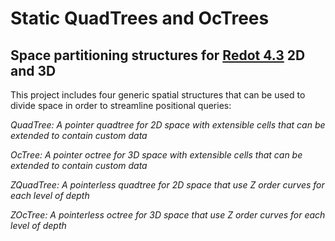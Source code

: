 # Static QuadTrees and OcTrees

## Space partitioning structures for [Redot 4.3](https://github.com/Redot-Engine) 2D and 3D

This project includes four generic spatial structures that can be used to divide space in order to streamline positional queries:

*QuadTree: A pointer quadtree for 2D space with extensible cells that can be extended to contain custom data*

*OcTree: A pointer octree for 3D space with extensible cells that can be extended to contain custom data*

*ZQuadTree: A pointerless quadtree for 2D space that use Z order curves for each level of depth*

*ZOcTree: A pointerless octree for 3D space that use Z order curves for each level of depth*
